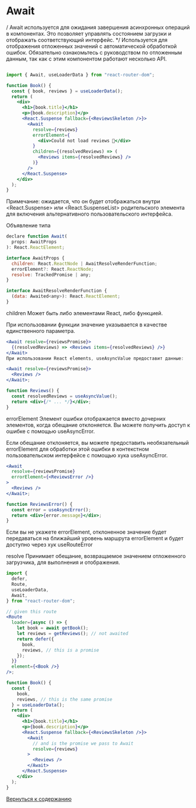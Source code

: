 # Await

/ Await используется для ожидания завершения асинхронных операций в компонентах. Это позволяет управлять состоянием загрузки и отображать соответствующий интерфейс. */ 
Используется для отображения отложенных значений с автоматической обработкой ошибок. Обязательно ознакомьтесь с руководством по отложенным данным, так как с этим компонентом работают несколько API.

```jsx

import { Await, useLoaderData } from "react-router-dom";

function Book() {
  const { book, reviews } = useLoaderData();
  return (
    <div>
      <h1>{book.title}</h1>
      <p>{book.description}</p>
      <React.Suspense fallback={<ReviewsSkeleton />}>
        <Await
          resolve={reviews}
          errorElement={
            <div>Could not load reviews 😬</div>
          }
          children={(resolvedReviews) => (
            <Reviews items={resolvedReviews} />
          )}
        />
      </React.Suspense>
    </div>
  );
}
```

Примечание: <Await> ожидается, что он будет отображаться внутри <React.Suspense> или <React.SuspenseList> родительского элемента для включения альтернативного пользовательского интерфейса.

Объявление типа

```jsx
declare function Await(
  props: AwaitProps
): React.ReactElement;

interface AwaitProps {
  children: React.ReactNode | AwaitResolveRenderFunction;
  errorElement?: React.ReactNode;
  resolve: TrackedPromise | any;
}

interface AwaitResolveRenderFunction {
  (data: Awaited<any>): React.ReactElement;
}
```

children
Может быть либо элементами React, либо функцией.

При использовании функции значение указывается в качестве единственного параметра.

```jsx
<Await resolve={reviewsPromise}>
  {(resolvedReviews) => <Reviews items={resolvedReviews} />}
</Await>
При использовании React elements, useAsyncValue предоставит данные:

<Await resolve={reviewsPromise}>
  <Reviews />
</Await>;

function Reviews() {
  const resolvedReviews = useAsyncValue();
  return <div>{/* ... */}</div>;
}
```

errorElement
Элемент ошибки отображается вместо дочерних элементов, когда обещание отклоняется. Вы можете получить доступ к ошибке с помощью useAsyncError.

Если обещание отклоняется, вы можете предоставить необязательный errorElement для обработки этой ошибки в контекстном пользовательском интерфейсе с помощью хука useAsyncError.

```jsx
<Await
  resolve={reviewsPromise}
  errorElement={<ReviewsError />}
>
  <Reviews />
</Await>;

function ReviewsError() {
  const error = useAsyncError();
  return <div>{error.message}</div>;
}
```

Если вы не укажете errorElement, отклоненное значение будет передаваться на ближайший уровень маршрута errorElement и будет доступно через хук useRouteError

resolve
Принимает обещание, возвращаемое значением отложенного загрузчика, для выполнения и отображения.

```jsx
import {
  defer,
  Route,
  useLoaderData,
  Await,
} from "react-router-dom";

// given this route
<Route
  loader={async () => {
    let book = await getBook();
    let reviews = getReviews(); // not awaited
    return defer({
      book,
      reviews, // this is a promise
    });
  }}
  element={<Book />}
/>;

function Book() {
  const {
    book,
    reviews, // this is the same promise
  } = useLoaderData();
  return (
    <div>
      <h1>{book.title}</h1>
      <p>{book.description}</p>
      <React.Suspense fallback={<ReviewsSkeleton />}>
        <Await
          // and is the promise we pass to Await
          resolve={reviews}
        >
          <Reviews />
        </Await>
      </React.Suspense>
    </div>
  );
}
```

[Вернуться к содержанию](./index.md)